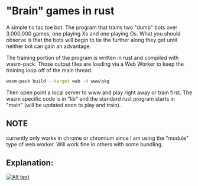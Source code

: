 # "Brain" games in rust

A simple tic tac toe bot.
The program that trains two "dumb" bots over 3,000,000 games, one playing Xs and one playing Os.
What you should observe is that the bots will begin to tie the further along they get until neither bot can gain an advantage.

The training portion of the program is written in rust and compiled with wasm-pack.
Those output files are loading via a Web Worker to keep the training loop off of the main thread.

```BASH
wasm-pack build --target web -d www/pkg
```

Then open point a local server to www and play right away or train first.
The wasm specific code is in "lib" and the standard rust program starts in "main" (will be updated soon to play and train).

## NOTE
currently only works in chrome or chromium since I am using the "module" type of web worker. Will work fine in others with some bundling.

## Explanation:

[![Alt text](https://img.youtube.com/vi/R9c-_neaxeU/0.jpg)](https://www.youtube.com/watch?v=R9c-_neaxeU)
